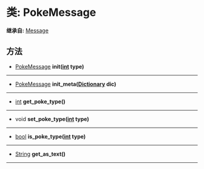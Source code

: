 # 类: PokeMessage  
  
**继承自:** [Message](Message.md)  
  
## 方法 
  
- [PokeMessage](PokeMessage.md) **init([int](https://docs.godotengine.org/en/latest/classes/class_int.html) type)**  
  
---  
  
- [PokeMessage](PokeMessage.md) **init_meta([Dictionary](https://docs.godotengine.org/en/latest/classes/class_dictionary.html) dic)**  
  
---  
  
- [int](https://docs.godotengine.org/en/latest/classes/class_int.html) **get_poke_type()**  
  
---  
  
- void **set_poke_type([int](https://docs.godotengine.org/en/latest/classes/class_int.html) type)**  
  
---  
  
- [bool](https://docs.godotengine.org/en/latest/classes/class_bool.html) **is_poke_type([int](https://docs.godotengine.org/en/latest/classes/class_int.html) type)**  
  
---  
  
- [String](https://docs.godotengine.org/en/latest/classes/class_string.html) **get_as_text()**  
  
---  
  

